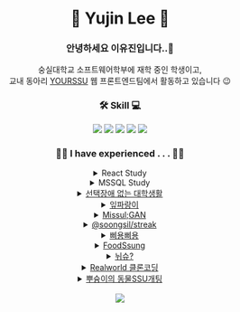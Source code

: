 <div align="center">

<h1>🐧 Yujin Lee 🦕</h1>
<h3>안녕하세요 이유진입니다..👋</h3>
숭실대학교 소프트웨어학부에 재학 중인 학생이고,</br>
교내 동아리 <a href="https://github.com/yourssu">YOURSSU</a> 웹 프론트엔드팀에서 활동하고 있습니다 😉</br>


<h3>🛠 Skill 💻</h3>
  <img src="https://img.shields.io/badge/JavaScript-F7DF1E?style=flat-square&logo=JavaScript&logoColor=white"/>
  <img src="https://img.shields.io/badge/TypeScript-3178C6?style=flat-square&logo=TypeScript&logoColor=white"/>
  <img src="https://img.shields.io/badge/HTML5-E34F26?style=flat-square&logo=HTML5&logoColor=white"/>
  <img src="https://img.shields.io/badge/CSS3-1572B6?style=flat-square&logo=CSS3&logoColor=white"/>
  <img src="https://img.shields.io/badge/React-61DAFB?style=flat-square&logo=React&logoColor=white"/>

<h3>👩‍💻 I have experienced . . . 👩‍💻</h3>
<details>
<summary> React Study </summary>
- 진행 기간: 2021.07.12 ~ 2021.08.31</br>
- 숭실대학교 소모임 Ci&Ai 진행 스터디</br>
- HTML & CSS & Javascript 기초 스터디</br>
- 트위터, To-do 리스트, 네이버 블로그 클론코딩 </br>
</details>

<details><summary> MSSQL Study </summary>
- 진행 기간: 2022.01.11 ~ 2022.03.23</br>
- 숭실대학교 소모임 Ci&Ai 진행 스터디 </br>
- <a href="https://www.inflearn.com/course/mssql-%EB%8D%B0%EC%9D%B4%ED%84%B0%EB%B2%A0%EC%9D%B4%EC%8A%A4-%ED%8C%8C%ED%8A%B81">MSSQL Server 2016 기반의 데이터베이스 입문에서 활용까지 Part.1</a> ~ <a href="https://www.inflearn.com/course/mssql-%EB%8D%B0%EC%9D%B4%ED%84%B0%EB%B2%A0%EC%9D%B4%EC%8A%A4-%ED%8C%8C%ED%8A%B83">MSSQL Server 2016 기반의 데이터베이스 입문에서 활용까지 Part.3</a>
</details>

<details><summary><a href="https://github.com/hongjunehuke/2022-Winter-Java-TeamProject">선택장애 없는 대학생활</a></summary>
- 진행 기간: 2022.02.09 ~ 2022.02.27</br>
- 숭실대학교 소모임 Ci&Ai 토이 프로젝트 경진대회</br>
- 자바 AWT, Swing을 이용한 GUI 프로그램</br>
- 레시피, 재료 조합 추천 프로그램 </br>
</details>

<details>
  <summary><a href="https://github.com/nijuy/chlorophyll">잎파랑이</a></summary>
- 진행 기간: 2022.03.02 ~ 2022.06.14</br>
- 식물 추천, 기록, 관리용 안드로이드 어플리케이션
</details>

<details>
  <summary><a href="https://github.com/MISSUL-GAN">Missul;GAN</a></summary>
- 진행 기간: 2022.07 ~ 2022.09</br>
- 숭실대학교 소프트웨어공모전 총장상 수상작</br>
- GAN을 활용한 작품 공유 커뮤니티 및 NFT 연동 서비스
</details>

<details>
  <summary><a href="https://github.com/Soongsil-Developers/streak">@soongsil/streak</a></summary>
- 진행 기간: 2022.08.31 ~ 2022.09.17</br>
- 숭실대학교 Devcamp 22sdc-streak팀 </br>
- 주어진 날짜 데이터를 활용하여 스트릭 정보를 계산하고 시각적으로 표현해주는 기능을 제공하는 오픈소스 라이브러리 (<a href="https://www.npmjs.com/package/@soongsil/streak">NPM Link</a>)
</details>

<details>
  <summary><a href="https://github.com/bbiyongbbiyong/bbiyong-front">삐용삐용</a></summary>
- 진행 기간: 2022.11 ~ 2022.12 / 2023.07.03~ 2023.07.31</br>
- 실시간 재난 알림/모아보기 서비스
</details>

<details>
  <summary><a href="https://foodssung.soomsil.de/">FoodSsung</a></summary>
- 진행 기간: 2023.05.01 ~ 2023.05.15</br>
- 숭실대학교 동아리 YOURSSU - 웹 프론트엔드 팀</br>
- 봄축제 동아리 부스 홍보를 위한 웹 게임
</details>

<details>
  <summary><a href="https://github.com/rookieton-fox/Nyu-SSU-FE">뉘슈?</a></summary>
- 진행 기간: 2023.05.10 ~ 2023.05.31</br>
- 숭실대학교 동아리 YOURSSU - 루키톤</br>
- 숭실대학교 학생을 위한 디지털 명함 서비스
</details>

<details>
  <summary><a href="https://github.com/nijuy/realworld-PB">Realworld 클론코딩</a></summary>
- 진행 기간: 2023.05.20 ~ 2023.07.07</br>
- 숭실대학교 동아리 YOURSSU - 웹 프론트엔드 팀 인큐베이팅</br>
- Realworld 클론코딩 프로젝트</br>
</details>

<details>
  <summary><a href="https://github.com/yourssu/autumn-ssu-dating">뿌슝이의 동물SSU개팅</a></summary>
- 진행 기간: 2023.09.09 ~ 2023.09.20</br>
- 숭실대학교 동아리 YOURSSU</br>
- 대동제 동아리 부스 운영을 위한 온라인 매칭 서비스</br>
</details></br>

<img src="https://github-readme-stats.vercel.app/api?username=nijuy&count_private=true">
</div>
